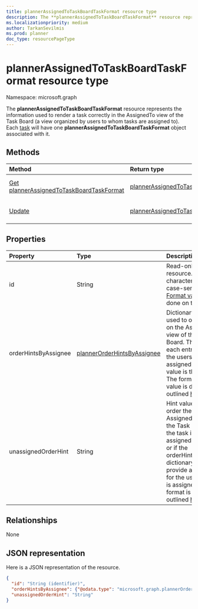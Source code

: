 ```yaml
---
title: plannerAssignedToTaskBoardTaskFormat resource type
description: The **plannerAssignedToTaskBoardTaskFormat** resource represents the information used to render a task correctly in the AssignedTo view of the Task Board (a view organized by users to whom tasks are assigned to). Each task will have one **plannerAssignedToTaskBoardTaskFormat** object associated with it.
ms.localizationpriority: medium
author: TarkanSevilmis
ms.prod: planner
doc_type: resourcePageType
---
```


# plannerAssignedToTaskBoardTaskFormat resource type

Namespace: microsoft.graph

The **plannerAssignedToTaskBoardTaskFormat** resource represents the information used to render a task correctly in the AssignedTo view of the Task Board (a view organized by users to whom tasks are assigned to). Each [task](plannertask.md) will have one **plannerAssignedToTaskBoardTaskFormat** object associated with it.

## Methods

| Method                                                                                         | Return type                                                                     | Description                                                                           |
| :--------------------------------------------------------------------------------------------- | :------------------------------------------------------------------------------ | :------------------------------------------------------------------------------------ |
| [Get plannerAssignedToTaskBoardTaskFormat](../api/plannerassignedtotaskboardtaskformat-get.md) | [plannerAssignedToTaskBoardTaskFormat](plannerassignedtotaskboardtaskformat.md) | Read properties and relationships of **plannerAssignedToTaskBoardTaskFormat** object. |
| [Update](../api/plannerassignedtotaskboardtaskformat-update.md)                                | [plannerAssignedToTaskBoardTaskFormat](plannerassignedtotaskboardtaskformat.md) | Update **plannerAssignedToTaskBoardTaskFormat** object.                               |

## Properties

| Property             | Type                                                          | Description                                                                                                                                                                                                                                                                                                |
| :------------------- | :------------------------------------------------------------ | :--------------------------------------------------------------------------------------------------------------------------------------------------------------------------------------------------------------------------------------------------------------------------------------------------------- |
| id                   | String                                                        | Read-only. ID of the resource. It is 28 characters long and case-sensitive. [Format validation](planner-identifiers-disclaimer.md) is done on the service.                                                                                                                                                 |
| orderHintsByAssignee | [plannerOrderHintsByAssignee](plannerorderhintsbyassignee.md) | Dictionary of hints used to order tasks on the AssignedTo view of the Task Board. The key of each entry is one of the users the task is assigned to and the value is the order hint. The format of each value is defined as outlined [here](planner-order-hint-format.md).                                 |
| unassignedOrderHint  | String                                                        | Hint value used to order the task on the AssignedTo view of the Task Board when the task is not assigned to anyone, or if the orderHintsByAssignee dictionary does not provide an order hint for the user the task is assigned to. The format is defined as outlined [here](planner-order-hint-format.md). |

## Relationships

None

## JSON representation

Here is a JSON representation of the resource.

<!--{
  "blockType": "resource",
  "optionalProperties": [],
  "baseType": "microsoft.graph.entity",
  "@odata.type": "microsoft.graph.plannerAssignedToTaskBoardTaskFormat"
}-->

```json
{
  "id": "String (identifier)",
  "orderHintsByAssignee": {"@odata.type": "microsoft.graph.plannerOrderHintsByAssignee"},
  "unassignedOrderHint": "String"
}

```

<!-- uuid: 8fcb5dbc-d5aa-4681-8e31-b001d5168d79
2015-10-25 14:57:30 UTC -->

<!-- {
  "type": "#page.annotation",
  "description": "plannerAssignedToTaskBoardTaskFormat resource",
  "keywords": "",
  "section": "documentation",
  "tocPath": ""
}-->

